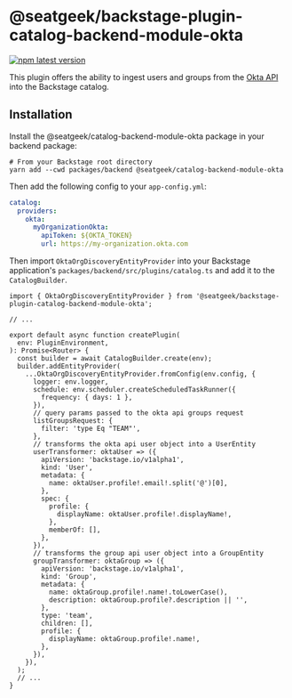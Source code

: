 # @seatgeek/backstage-plugin-catalog-backend-module-okta

[![npm latest version](https://img.shields.io/npm/v/@seatgeek/backstage-plugin-catalog-backend-module-okta/latest.svg)](https://www.npmjs.com/package/@seatgeek/backstage-plugin-catalog-backend-module-okta)

This plugin offers the ability to ingest users and groups from the [Okta API](https://developer.okta.com/docs/reference/core-okta-api/) into the Backstage catalog.

## Installation

Install the @seatgeek/catalog-backend-module-okta package in your backend package:

```shell
# From your Backstage root directory
yarn add --cwd packages/backend @seatgeek/catalog-backend-module-okta
```

Then add the following config to your `app-config.yml`:

```yml
catalog:
  providers:
    okta:
      myOrganizationOkta:
        apiToken: ${OKTA_TOKEN}
        url: https://my-organization.okta.com
```

Then import `OktaOrgDiscoveryEntityProvider` into your Backstage application's `packages/backend/src/plugins/catalog.ts` and add it to the `CatalogBuilder`.

```tsx
import { OktaOrgDiscoveryEntityProvider } from '@seatgeek/backstage-plugin-catalog-backend-module-okta';

// ...

export default async function createPlugin(
  env: PluginEnvironment,
): Promise<Router> {
  const builder = await CatalogBuilder.create(env);
  builder.addEntityProvider(
    ...OktaOrgDiscoveryEntityProvider.fromConfig(env.config, {
      logger: env.logger,
      schedule: env.scheduler.createScheduledTaskRunner({
        frequency: { days: 1 },
      }),
      // query params passed to the okta api groups request
      listGroupsRequest: {
        filter: 'type Eq "TEAM"',
      },
      // transforms the okta api user object into a UserEntity
      userTransformer: oktaUser => ({
        apiVersion: 'backstage.io/v1alpha1',
        kind: 'User',
        metadata: {
          name: oktaUser.profile!.email!.split('@')[0],
        },
        spec: {
          profile: {
            displayName: oktaUser.profile!.displayName!,
          },
          memberOf: [],
        },
      }),
      // transforms the group api user object into a GroupEntity
      groupTransformer: oktaGroup => ({
        apiVersion: 'backstage.io/v1alpha1',
        kind: 'Group',
        metadata: {
          name: oktaGroup.profile!.name!.toLowerCase(),
          description: oktaGroup.profile?.description || '',
        },
        type: 'team',
        children: [],
        profile: {
          displayName: oktaGroup.profile!.name!,
        },
      }),
    }),
  );
  // ...
}
```
